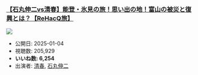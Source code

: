 ### [【石丸伸二vs清春】能登・氷見の旅！思い出の地！富山の被災と復興とは？【ReHacQ旅】](https://www.youtube.com/watch?v=1aHitAam8qg)
[![](https://img.youtube.com/vi/1aHitAam8qg/sddefault.jpg)](https://www.youtube.com/watch?v=1aHitAam8qg)
-   公開日: 2025-01-04
-   視聴数: 205,929
-   **いいね数: 6,254**
-   出演者: [清春](/rehacq_fan/people/清春 "wikilink"), [石丸伸二](/rehacq_fan/people/石丸伸二 "wikilink")
